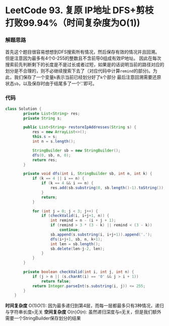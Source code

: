 # LeetCode 93. 复原 IP地址 DFS+剪枝 打败99.94%（时间复杂度为O(1))

### 解题思路

首先这个题目很容易想想到DFS搜索所有情况，然后保存有效的情况并且回溯。
但是注意因为最多有4个0-255的整数且不含前导0组成有效IP地址。
因此在每次搜索前先判断剩下的长度是不是过长或者过短，如果是的话说明当前的路径对应的划分是不合理的，则不必继续搜索下去了（对应代码中计算`remind`的部分)。为此，我们保存了一个变量`k`表示当前已经划分好了`k`个部分
最后注意回溯需要还原状态`sb`，以及保存时由于结尾多了一个'.'即可。

### 代码

```java
class Solution {
        private List<String> res;
        private String s;

        public List<String> restoreIpAddresses(String s) {
            res = new ArrayList<>();
            this.s = s;
            int n = s.length();

            StringBuilder sb = new StringBuilder();
            dfs(0, sb, n, 0);
            return res;
        }

        private void dfs(int i, StringBuilder sb, int n, int k) {
            if (k == 4 || i == n) {
                if (k == 4 && i == n) {
                    res.add(sb.substring(0, sb.length()-1).toString());
                }
                return;
            }

            for (int j = 0; j < 3; j++) {
                if (checkValid(i, i+j+1, n)) {
                    int remind = n - (i + j + 1);
                    if (remind > 3 * (3 - k) || remind < (3 - k))
                        continue;
                    sb.append(s.substring(i, i+j+1)).append('.');
                    dfs(i+j+1, sb, n, k+1);
                    int len = sb.length();
                    sb.delete(len-j-2, len);
                }
            }
        }

        private boolean checkValid(int i, int j, int n) {
            if (j > n || (s.charAt(i) == '0' && j > i + 1))
                return false;
            return Integer.parseInt(s.substring(i, j)) <= 255;
        }
    }
```

**时间复杂度** O(1)*O*(1): 因为最多递归到第4层，而每一层都最多只有3种情况，递归与字符串长度`n`无关
**空间复杂度** O(n)*O*(*n*): 虽然递归深度与`n`无关，但是我们额外需要一个StringBuilder保存划分的结果